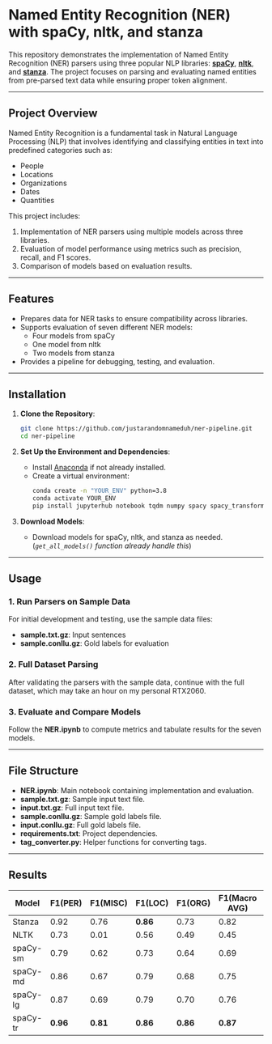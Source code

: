 # Named Entity Recognition (NER) with spaCy, nltk, and stanza

This repository demonstrates the implementation of Named Entity Recognition (NER) parsers using three popular NLP libraries: [**spaCy**](https://spacy.io/), [**nltk**](https://www.nltk.org/), and [**stanza**](https://stanfordnlp.github.io/stanza/). The project focuses on parsing and evaluating named entities from pre-parsed text data while ensuring proper token alignment.

---

## Project Overview

Named Entity Recognition is a fundamental task in Natural Language Processing (NLP) that involves identifying and classifying entities in text into predefined categories such as:

- People
- Locations
- Organizations
- Dates
- Quantities

This project includes:
1. Implementation of NER parsers using multiple models across three libraries.
2. Evaluation of model performance using metrics such as precision, recall, and F1 scores.
3. Comparison of models based on evaluation results.

---

## Features

- Prepares data for NER tasks to ensure compatibility across libraries.
- Supports evaluation of seven different NER models:
  - Four models from spaCy
  - One model from nltk
  - Two models from stanza
- Provides a pipeline for debugging, testing, and evaluation.

---

## Installation

1. **Clone the Repository**:
   ```bash
   git clone https://github.com/justarandomnameduh/ner-pipeline.git
   cd ner-pipeline
   ```

2. **Set Up the Environment and Dependencies**:
   - Install [Anaconda](https://www.anaconda.com/) if not already installed.
   - Create a virtual environment:
     ```bash
     conda create -n "YOUR_ENV" python=3.8
     conda activate YOUR_ENV
     pip install jupyterhub notebook tqdm numpy spacy spacy_transformers scikit-learn nltk stanza matplotlib ipywidgets
     ```

4. **Download Models**:
   - Download models for spaCy, nltk, and stanza as needed. (_`get_all_models()` function already handle this_)
     
---

## Usage

### 1. Run Parsers on Sample Data
For initial development and testing, use the sample data files:
- **sample.txt.gz**: Input sentences
- **sample.conllu.gz**: Gold labels for evaluation

### 2. Full Dataset Parsing
After validating the parsers with the sample data, continue with the full dataset, which may take an hour on my personal RTX2060.

### 3. Evaluate and Compare Models
Follow the **NER.ipynb** to compute metrics and tabulate results for the seven models.

---

## File Structure

- **NER.ipynb**: Main notebook containing implementation and evaluation.
- **sample.txt.gz**: Sample input text file.
- **input.txt.gz**: Full input text file.
- **sample.conllu.gz**: Sample gold labels file.
- **input.conllu.gz**: Full gold labels file.
- **requirements.txt**: Project dependencies.
- **tag_converter.py**: Helper functions for converting tags.

---

## Results

| Model | F1(PER) | F1(MISC) | F1(LOC) | F1(ORG) | F1(Macro AVG) | OvA AUC |
| --- | --- | --- | --- | --- | --- | --- |
| Stanza | 0.92 | 0.76 | **0.86** | 0.73 | 0.82 | 0.89 |
| NLTK | 0.73 | 0.01 | 0.56 | 0.49 | 0.45 | 0.70 |
| spaCy-sm | 0.79 | 0.62 | 0.73 | 0.64 | 0.69 | 0.80 |
| spaCy-md | 0.86 | 0.67 | 0.79 | 0.68 | 0.75 | 0.84 |
| spaCy-lg | 0.87 | 0.69 | 0.79 | 0.70 | 0.76 | 0.85 |
| spaCy-tr | **0.96** | **0.81** | **0.86** | **0.86** | **0.87** | **0.92** |

